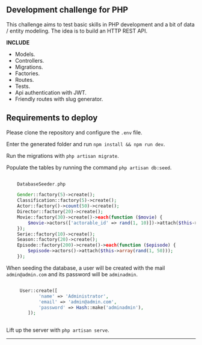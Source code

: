 ## Development challenge for PHP

This challenge aims to test basic skills in PHP development and a bit of data / entity modeling. The idea is to build an HTTP REST API.

<b>INCLUDE</b>

- Models.
- Controllers.
- Migrations. 
- Factories.
- Routes.
- Tests.
- Api authentication with JWT.
- Friendly routes with slug generator.

## Requirements to deploy

Please clone the repository and configure the `.env` file.

Enter the generated folder and run `npm install && npm run dev`.

Run the migrations with `php artisan migrate`.

Populate the tables by running the command `php artisan db:seed`.


```php
    
    DatabaseSeeder.php

    Gender::factory(5)->create();
    Classification::factory(5)->create();
    Actor::factory()->count(50)->create();
    Director::factory(20)->create();
    Movie::factory(30)->create()->each(function ($movie) {
        $movie->actors(['actorable_id' => rand(1, 10)])->attach($this->array(rand(1, 50)));
    });
    Serie::factory(10)->create();
    Season::factory(20)->create();
    Episode::factory(200)->create()->each(function ($episode) {
        $episode->actors()->attach($this->array(rand(1, 50)));
    });

```

When seeding the database, a user will be created with the mail `admin@admin.com` and its password will be `adminadmin`.


```php

	 User::create([
            'name' => 'Administrator',
            'email' => 'admin@admin.com',
            'password' => Hash::make('adminadmin'),
        ]);
     
```


<!-- You can run the tests by executing the `php artisan test` command. -->

Lift up the server with `php artisan serve`.

***  ***
